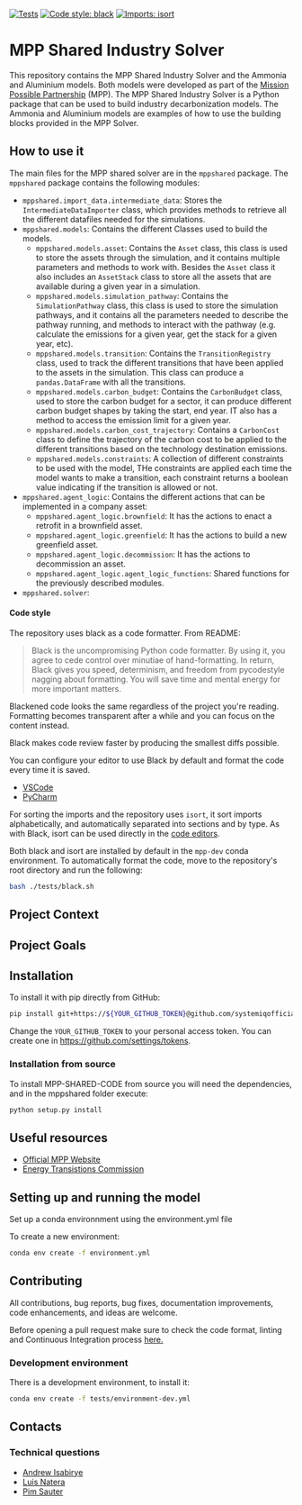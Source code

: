 [![Tests](https://github.com/systemiqofficial/mpp-shared-code/actions/workflows/testing.yml/badge.svg)](https://github.com/systemiqofficial/mpp-shared-code/actions/workflows/testing.yml)
[![Code style: black](https://img.shields.io/badge/code%20style-black-000000.svg)](https://github.com/psf/black)
[![Imports: isort](https://img.shields.io/badge/%20imports-isort-%231674b1?style=flat&labelColor=ef8336)](https://pycqa.github.io/isort/)


# MPP Shared Industry Solver

This repository contains the MPP Shared Industry Solver and the Ammonia and Aluminium models. Both models were developed as part of the [Mission Possible Partnership](https://www.missionpossiblepartnership.org) (MPP). The MPP Shared Industry Solver is a Python package that can be used to build industry decarbonization models. The Ammonia and Aluminium models are examples of how to use the building blocks provided in the MPP Solver.

## How to use it

The main files for the MPP shared solver are in the `mppshared` package. The `mppshared` package contains the following modules:

- `mppshared.import_data.intermediate_data`: Stores the `IntermediateDataImporter` class, which provides methods to retrieve all the different datafiles needed for the simulations.
- `mppshared.models`: Contains the different Classes used to build the models.
  - `mppshared.models.asset`: Contains the `Asset` class, this class is used to store the assets through the simulation, and it contains multiple parameters and methods to work with. Besides the `Asset` class it also includes an `AssetStack` class to store all the assets that are available during a given year in a simulation.
  - `mppshared.models.simulation_pathway`: Contains the `SimulationPathway` class, this class is used to store the simulation pathways, and it contains all the parameters needed to describe the pathway running, and methods to interact with the pathway (e.g. calculate the emissions for a given year, get the stack for a given year, etc).
  - `mppshared.models.transition`: Contains the `TransitionRegistry` class, used to track the different transitions that have been applied to the assets in the simulation. This class can produce a `pandas.DataFrame` with all the transitions.
  - `mppshared.models.carbon_budget`: Contains the `CarbonBudget` class, used to store the carbon budget for a sector, it can produce different carbon budget shapes by taking the start, end year. IT also has a method to access the emission limit for a given year.
  - `mppshared.models.carbon_cost_trajectory`: Contains a `CarbonCost` class to define the trajectory of the carbon cost to be applied to the different transitions based on the technology destination emissions.
  - `mppshared.models.constraints`: A collection of different constraints to be used with the model, THe constraints are applied each time the model wants to make a transition, each constraint returns a boolean value indicating if the transition is allowed or not.
- `mppshared.agent_logic`: Contains the different actions that can be implemented in a company asset:
  - `mppshared.agent_logic.brownfield`: It has the actions to enact a retrofit in a brownfield asset.
  - `mppshared.agent_logic.greenfield`: It has the actions to build a new greenfield asset.
  - `mppshared.agent_logic.decommission`: It has the actions to decommission an asset.
  - `mppshared.agent_logic.agent_logic_functions`: Shared functions for the previously described modules.
- `mppshared.solver`:

#### Code style

The repository uses black as a code formatter. From README:

>Black is the uncompromising Python code formatter. By using it, you agree to cede control over minutiae of hand-formatting. In return, Black gives you speed, determinism, and freedom from pycodestyle nagging about formatting. You will save time and mental energy for more important matters.

Blackened code looks the same regardless of the project you're reading. Formatting becomes transparent after a while and you can focus on the content instead.

Black makes code review faster by producing the smallest diffs possible.

You can configure your editor to use Black by default and format the code every time it is saved.

+ [VSCode](https://code.visualstudio.com/docs/python/editing#_formatting)
+ [PyCharm](https://black.readthedocs.io/en/stable/integrations/editors.html#pycharm-intellij-idea)

For sorting the imports and the repository uses `isort`, it sort imports alphabetically, and automatically separated into sections and by type. As with Black, isort can be used directly in the [code editors](https://github.com/pycqa/isort/wiki/isort-Plugins).

Both black and isort are installed by default in the `mpp-dev` conda environment. To automatically format the code, move to the repository's root directory and run the following:

```bash
bash ./tests/black.sh
```

## Project Context

## Project Goals

## Installation

To install it with pip directly from GitHub:

```bash
pip install git+https://${YOUR_GITHUB_TOKEN}@github.com/systemiqofficial/mpp-shared-code.git
```

Change the `YOUR_GITHUB_TOKEN` to your personal access token. You can create one in https://github.com/settings/tokens.

### Installation from source

To install MPP-SHARED-CODE from source you will need the dependencies, and in the mppshared folder execute:

```bash
python setup.py install
```

## Useful resources

+ [Official MPP Website](https://missionpossiblepartnership.org/)
+ [Energy Transistions Commission](https://www.energy-transitions.org/)

## Setting up and running the model
Set up a conda environnment using the environment.yml file

To create a new environment:

```bash
conda env create -f environment.yml
```

## Contributing

All contributions, bug reports, bug fixes, documentation improvements, code enhancements, and ideas are welcome.

Before opening a pull request make sure to check the code format, linting and Continuous Integration process [here.](tests/README.md)

### Development environment

There is a development environment, to install it:

```bash
conda env create -f tests/environment-dev.yml
```

## Contacts

### Technical questions

- [Andrew Isabirye](andrew.isabirye@systemiq.earth)
- [Luis Natera](luis.natera@systemiq.earth)
- [Pim Sauter](pim.sauter@systemiq.earth)
